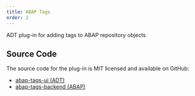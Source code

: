 ```yaml
---
title: ABAP Tags
order: 2
---
```


ADT plug-in for adding tags to ABAP repository objects

## Source Code

The source code for the plug-in is MIT licensed and available on GitHub:

- [abap-tags-ui (ADT)](https://github.com/stockbal/abap-tags-ui)
- [abap-tags-backend (ABAP)](https://github.com/stockbal/abap-tags-backend)
